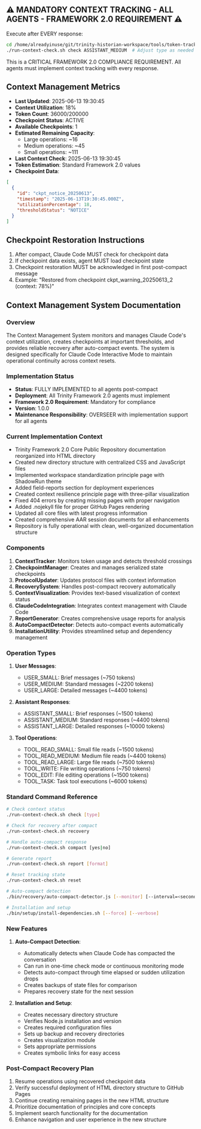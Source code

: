 ## ⚠️ MANDATORY CONTEXT TRACKING - ALL AGENTS - FRAMEWORK 2.0 REQUIREMENT ⚠️

Execute after EVERY response:
```bash
cd /home/alreadyinuse/git/trinity-historian-workspace/tools/token-tracker/context-manager-v2/bin
./run-context-check.sh check ASSISTANT_MEDIUM  # Adjust type as needed
```

This is a CRITICAL FRAMEWORK 2.0 COMPLIANCE REQUIREMENT. All agents must implement context tracking with every response.

## Context Management Metrics
- **Last Updated**: 2025-06-13 19:30:45
- **Context Utilization**: 18%
- **Token Count**: 36000/200000
- **Checkpoint Status**: ACTIVE
- **Available Checkpoints**: 1
- **Estimated Remaining Capacity**: 
  - Large operations: ~16
  - Medium operations: ~45
  - Small operations: ~111
- **Last Context Check**: 2025-06-13 19:30:45
- **Token Estimation**: Standard Framework 2.0 values
- **Checkpoint Data**: 
```json
[
  {
    "id": "ckpt_notice_20250613",
    "timestamp": "2025-06-13T19:30:45.000Z",
    "utilizationPercentage": 18,
    "thresholdStatus": "NOTICE"
  }
]
```

## Checkpoint Restoration Instructions
1. After compact, Claude Code MUST check for checkpoint data
2. If checkpoint data exists, agent MUST load checkpoint state
3. Checkpoint restoration MUST be acknowledged in first post-compact message
4. Example: "Restored from checkpoint ckpt_warning_20250613_2 (context: 78%)"

## Context Management System Documentation

### Overview
The Context Management System monitors and manages Claude Code's context utilization, creates checkpoints at important thresholds, and provides reliable recovery after auto-compact events. The system is designed specifically for Claude Code Interactive Mode to maintain operational continuity across context resets.

### Implementation Status
- **Status**: FULLY IMPLEMENTED to all agents post-compact
- **Deployment**: All Trinity Framework 2.0 agents must implement
- **Framework 2.0 Requirement**: Mandatory for compliance
- **Version**: 1.0.0
- **Maintenance Responsibility**: OVERSEER with implementation support for all agents

### Current Implementation Context
- Trinity Framework 2.0 Core Public Repository documentation reorganized into HTML directory
- Created new directory structure with centralized CSS and JavaScript files
- Implemented workspace standardization principle page with ShadowRun theme
- Added field-reports section for deployment experiences
- Created context resilience principle page with three-pillar visualization
- Fixed 404 errors by creating missing pages with proper navigation
- Added .nojekyll file for proper GitHub Pages rendering
- Updated all core files with latest progress information
- Created comprehensive AAR session documents for all enhancements
- Repository is fully operational with clean, well-organized documentation structure

### Components
1. **ContextTracker**: Monitors token usage and detects threshold crossings
2. **CheckpointManager**: Creates and manages serialized state checkpoints
3. **ProtocolUpdater**: Updates protocol files with context information
4. **RecoverySystem**: Handles post-compact recovery automatically
5. **ContextVisualization**: Provides text-based visualization of context status
6. **ClaudeCodeIntegration**: Integrates context management with Claude Code
7. **ReportGenerator**: Creates comprehensive usage reports for analysis
8. **AutoCompactDetector**: Detects auto-compact events automatically
9. **InstallationUtility**: Provides streamlined setup and dependency management

### Operation Types
1. **User Messages**:
   - USER_SMALL: Brief messages (~750 tokens)
   - USER_MEDIUM: Standard messages (~2200 tokens)
   - USER_LARGE: Detailed messages (~4400 tokens)

2. **Assistant Responses**:
   - ASSISTANT_SMALL: Brief responses (~1500 tokens)
   - ASSISTANT_MEDIUM: Standard responses (~4400 tokens)
   - ASSISTANT_LARGE: Detailed responses (~10000 tokens)

3. **Tool Operations**:
   - TOOL_READ_SMALL: Small file reads (~1500 tokens)
   - TOOL_READ_MEDIUM: Medium file reads (~4400 tokens)
   - TOOL_READ_LARGE: Large file reads (~7500 tokens)
   - TOOL_WRITE: File writing operations (~750 tokens)
   - TOOL_EDIT: File editing operations (~1500 tokens)
   - TOOL_TASK: Task tool executions (~6000 tokens)

### Standard Command Reference
```bash
# Check context status
./run-context-check.sh check [type]

# Check for recovery after compact
./run-context-check.sh recovery

# Handle auto-compact response
./run-context-check.sh compact [yes|no]

# Generate report
./run-context-check.sh report [format]

# Reset tracking state
./run-context-check.sh reset

# Auto-compact detection
./bin/recovery/auto-compact-detector.js [--monitor] [--interval=<seconds>]

# Installation and setup
./bin/setup/install-dependencies.sh [--force] [--verbose]
```

### New Features
1. **Auto-Compact Detection**:
   - Automatically detects when Claude Code has compacted the conversation
   - Can run in one-time check mode or continuous monitoring mode
   - Detects auto-compact through time elapsed or sudden utilization drops
   - Creates backups of state files for comparison
   - Prepares recovery state for the next session

2. **Installation and Setup**:
   - Creates necessary directory structure
   - Verifies Node.js installation and version
   - Creates required configuration files
   - Sets up backup and recovery directories
   - Creates visualization module
   - Sets appropriate permissions
   - Creates symbolic links for easy access

### Post-Compact Recovery Plan
1. Resume operations using recovered checkpoint data
2. Verify successful deployment of HTML directory structure to GitHub Pages
3. Continue creating remaining pages in the new HTML structure
4. Prioritize documentation of principles and core concepts
5. Implement search functionality for the documentation
6. Enhance navigation and user experience in the new structure